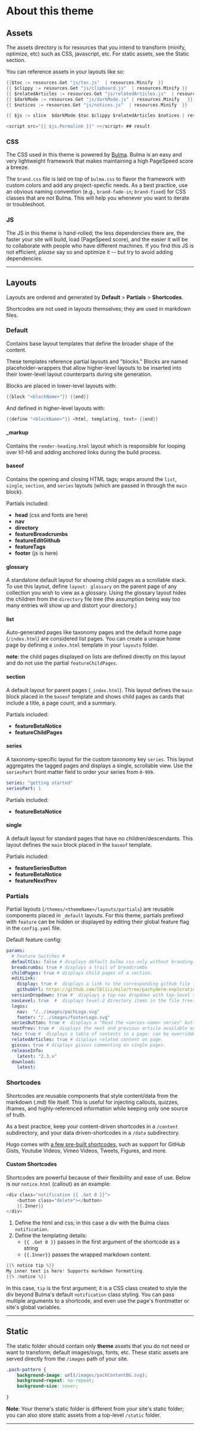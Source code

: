 # About this theme

## Assets 

The assets directory is for resources that you intend to transform (minify, optimize, etc) such as CSS, javascript, etc. For static assets, see the Static section.

 You can reference assets in your layouts like so:

```go 
{{$toc := resources.Get "js/toc.js"  | resources.Minify  }}
{{ $clippy := resources.Get "js/clipboard.js"  | resources.Minify }}
{{ $relatedArticles := resources.Get "js/relatedArticles.js"  | resources.Minify }}
{{ $darkMode := resources.Get "js/darkMode.js" | resources.Minify   }}
{{ $notices := resources.Get "js/notices.js"  | resources.Minify  }}

{{ $js := slice  $darkMode $toc $clippy $relatedArticles $notices | resources.Concat "js/bundle.js"}}

<script src="{{ $js.Permalink }}" ></script> ## result 
```

### CSS 

The CSS used in this theme is powered by [Bulma](https://bulma.io/). Bulma is an easy and very lightweight framework that makes maintaining a high PageSpeed score a breeze. 

The `brand.css` file is laid on top of `bulma.css` to flavor the framework with custom colors and add any project-specfic needs. As a best practice, use an obvious naming convention (e.g., `brand-fade-in`; `brand-fixed`) for CSS classes that are not Bulma. This will help you whenever you want to iterate or troubleshoot. 

### JS 

The JS in this theme is hand-rolled; the less dependencies there are, the faster your site will build, load (PageSpeed score), and the easier it will be to collaborate with people who have different machines. If you find this JS is not efficient, *please* say so and optimize it -- but try to avoid adding dependencies. 

---

## Layouts

Layouts are ordered and generated by **Default** > **Partials** > **Shortcodes**.

Shortcodes are not used in layouts themselves; they are used in markdown files.

### Default 

Contains base layout templates that define the broader shape of the content. 

These templates reference partial layouts and "blocks." Blocks are named placeholder-wrappers that allow higher-level layouts to be inserted into their lower-level layout counterparts during site generation.  

Blocks are placed in lower-level layouts with:

```go
{{block "<blockName>"}} {{end}}
```

And defined in higher-level layouts with:

```go
{{define "<blockName>"}} <html, templating, text> {{end}}
```

#### _markup 

Contains the `render-heading.html` layout which is responsible for looping over h1-h6 and adding anchored links during the build process. 

#### baseof 

Contains the opening and closing HTML tags; wraps around the `list`, `single`, `section`, and `series` layouts (which are passed in through the `main` block). 

Partials included: 

- **head** (css and fonts are here)
- **nav**
- **directory**
- **featureBreadcrumbs**
- **featureEditGithub**
- **featureTags**
- **footer** (js is here)

#### glossary 

A standalone default layout for showing child pages as a scrollable stack. To use this layout, define `layout: glossary` on the parent page of any collection you wish to view as a glossary. Using the glossary layout hides the children from the `directory` file tree (the assumption being way too many entries will show up and distort your directory.)

#### list 

Auto-generated pages like taxonomy pages and the default home  page (`/index.html`) are considered list pages. You can create a unique home page by defining a `index.html` template in your `layouts` folder.

**note**: the child pages displayed on lists are defined directly on this layout and do not use the partial `featureChildPages`.

#### section 

A default layout for parent pages (`_index.html`).  This layout defines the `main` block placed in the `baseof` template and shows child pages as cards that include a title, a page count, and a summary.

Partials included:

- **featureBetaNotice**
- **featureChildPages**

#### series 

A taxonomy-specific layout for the custom taxonomy key `series`. This layout aggregates the tagged pages and displays a single, scrollable view. Use the `seriesPart` front matter field to order your series from `0-999`.

```yaml
series: "getting started"
seriesPart: 1
```

Partials included:

- **featureBetaNotice**

#### single 

A default layout for standard pages that have no children/descendants. This layout defines the `main` block placed in the `baseof` template. 
 
Partials included: 

- **featureSeriesButton**
- **featureBetaNotice**
- **featureNextPrev**

### Partials 

Partial layouts (`/themes/<themeName>/layouts/partials`) are reusable components placed in `_default` layouts. For this theme, partials prefixed with `feature` can be hidden or displayed by editing their global feature flag in the `config.yaml` file.

Default feature config: 

```yaml
params:
  # Feature Switches #
  defaultCss: false # displays default bulma css only without branding.
  breadcrumbs: true # displays a trail of breadcrumbs
  childPages: true # displays child pages of a section.
  editLink: 
    display: true #  displays a link to the corresponding github file for a given page; githubUrl must be set.
    githubUrl: https://github.com/lbliii/milo/tree/pachyderm-explorations/content/  # should end with content/
  versionDropdown: true #  displays a top-nav dropdown with top-level sections served as versioned documentation. 
  navLevel: true  #  displays level-2 directory items in the file tree.
  logos:
    nav:  "/../images/pachLogo.svg"
    footer: "/../images/footerLogo.svg"
  seriesButton: true #  displays a "Read the <series-name> series" button at the bottom of a page with a series listed.
  nextPrev: true #  displays the next and previous article available on single page.
  toc: true #  displays a table of contents in a page; can be overridden by individual page settings. (WIP)
  relatedArticles: true # displays related content on page.
  giscus: true # displays giscus commenting on single pages. 
  releaseInfo:
    latest: "2.3.x"
  download:
    latest: 
```

### Shortcodes 

Shortcodes are reusable components that style content/data from the markdown (.md) file itself. This is useful for injecting callouts, quizzes, iframes, and highly-referenced information while keeping only one source of truth.  

As a best practice, keep your content-driven shortcodes in a `/content` subdirectory, and your data driven-shortcodes in a `/data` subdirectory. 

Hugo comes with [a few pre-built shortcodes](https://gohugo.io/content-management/shortcodes/), such as support for GitHub Gists, Youtube Videos, Vimeo Videos, Tweets, Figures, and more. 

#### Custom Shortcodes 

Shortcodes are powerful because of their flexibility and ease of use. Below is our `notice.html` (callout) as an example:

```go
<div class="notification {{ .Get 0 }}">
    <button class="delete"></button>
    {{.Inner}}
</div>
```

1. Define the html and css; in this case a div with the Bulma class `notification`.
2. Define the templating details:
   -  `{{ .Get 0 }}` passes in the first argument of the shortcode as a string
   -  `{{.Inner}}` passes the wrapped markdown content.

```go 
{{% notice tip %}}
My inner text is here! Supports markdown formatting.
{{% /notice %}}
```

In this case, `tip` is the first argument; it is a CSS class created to style the div beyond Bulma's default `notification` class styling. You can pass multiple arguments to a shortcode, and even use the page's frontmatter or site's global variables. 

--- 

## Static

The static folder should contain only **theme** assets that you do not need or want to transform; default images/svgs, fonts, etc. These static assets are served directly from the `/images` path of your site.

```css
.pach-pattern {
    background-image: url(/images/pachContentBG.svg);
    background-repeat: no-repeat;
    background-size: cover;
    
}
```

**Note**: Your theme's static folder is different from your site's static folder; you can also store static assets from a top-level `/static` folder. 

---

